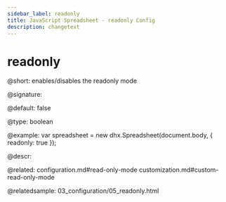 ```yaml
---
sidebar_label: readonly
title: JavaScript Spreadsheet - readonly Config
description: changetext
---
```


# readonly

@short: enables/disables the readonly mode

@signature:

@default: false

@type: boolean

@example:
var spreadsheet = new dhx.Spreadsheet(document.body, {
	readonly: true
});

@descr:

@related:
configuration.md#read-only-mode
customization.md#custom-read-only-mode

@relatedsample:
03_configuration/05_readonly.html
